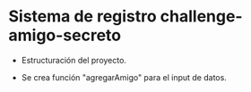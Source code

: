 <h1> Sistema de registro challenge-amigo-secreto</h1>

- Estructuración del proyecto.

- Se crea función "agregarAmigo" para el input de datos.
